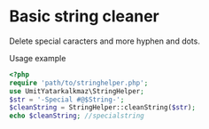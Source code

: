 # Basic string cleaner
Delete special caracters and more hyphen and dots.

Usage example
```php
<?php
require 'path/to/stringhelper.php';
use UmitYatarkalkmaz\StringHelper;
$str = '-Special #@$String-';
$cleanString = StringHelper::cleanString($str);
echo $cleanString; //specialstring
```
